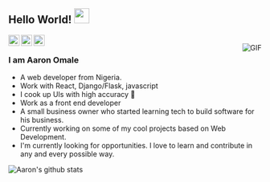 ## Hello World! <img src="https://raw.githubusercontent.com/iampavangandhi/iampavangandhi/master/gifs/Hi.gif" width="30px"></h2>

<a href="https://twitter.com/_Arphyy_">
  <img align="left" alt="Ajay's Twitter" width="22px" src="https://cdn.jsdelivr.net/npm/simple-icons@v3/icons/twitter.svg" />
</a>
<a href="https://www.linkedin.com/in/aaron-omale-7bb6b5156/">
  <img align="left" alt="Ajay's Linkdein" width="22px" src="https://cdn.jsdelivr.net/npm/simple-icons@v3/icons/linkedin.svg" />
</a>
<a href="https://github.com/Aaronarphaxad">
  <img align="left" alt="Ajay's Github" width="22px" src="https://cdn.jsdelivr.net/npm/simple-icons@v3/icons/github.svg" />
</a>

<br />
<img align="right" alt="GIF" src="https://media.giphy.com/media/fwbZnTftCXVocKzfxR/giphy.gif" />

### I am Aaron Omale
- A web developer from Nigeria.
- Work with React, Django/Flask, javascript
- I cook up UIs with high accuracy 🙂
- Work as a front end developer
- A small business owner who started learning tech to build software for his business. 
- Currently working on some of my cool projects based on Web Development.
- I'm currently looking for opportunities. I love to learn and contribute in any and every possible way.


![Aaron's github stats](https://github-readme-stats.vercel.app/api?username=Aaronarphaxad&show_icons=true&theme=dark)



